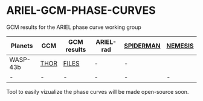 # ARIEL-GCM-PHASE-CURVES
GCM results for the ARIEL phase curve working group

| Planets | GCM | GCM results | ARIEL-rad | [SPIDERMAN](https://academic.oup.com/mnras/article-abstract/477/2/2613/4919638?redirectedFrom=fulltext) | [NEMESIS](https://www.sciencedirect.com/science/article/pii/S0022407307003378) |
| --- | --- | --- |---| --- | --- |
| WASP-43b | [THOR](http://iopscience.iop.org/article/10.3847/0004-637X/829/2/115/meta) | [FILES](https://github.com/jmmendonca/ARIEL-GCM-PHASE-CURVES/blob/master/DATA/GCM/THOR/) | - | - |
| - | - | - | - | - | - |

Tool to easily vizualize the phase curves will be made open-source soon.
